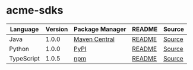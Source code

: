 # acme-sdks

|Language|Version|Package Manager|README|Source|
|-|-|-|-|-|
|Java|1.0.0|[Maven Central](https://central.sonatype.com/artifact/com.acme/acme-java-sdk/1.0.0)|[README](https://github.com/konfig-dev/acme-sdks/tree/main/java#readme)|[Source](https://github.com/konfig-dev/acme-sdks/tree/main/java)|
|Python|1.0.0|[PyPI](https://pypi.org/project/acme-python-sdk/1.0.0)|[README](https://github.com/konfig-dev/acme-sdks/tree/main/python#readme)|[Source](https://github.com/konfig-dev/acme-sdks/tree/main/python)|
|TypeScript|1.0.5|[npm](https://www.npmjs.com/package/acme-typescript-sdk/v/1.0.5)|[README](https://github.com/konfig-dev/acme-sdks/tree/main/typescript#readme)|[Source](https://github.com/konfig-dev/acme-sdks/tree/main/typescript)|